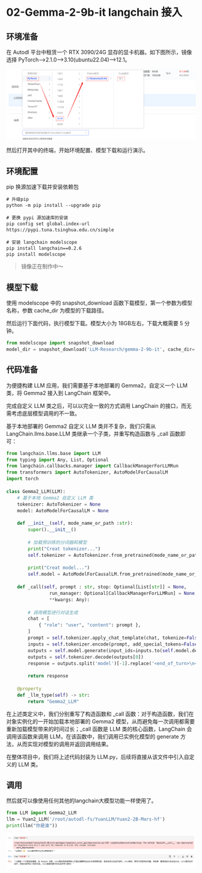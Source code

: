 # 02-Gemma-2-9b-it langchain 接入 

## 环境准备

在 Autodl 平台中租赁一个 RTX 3090/24G 显存的显卡机器。如下图所示，镜像选择 PyTorch-->2.1.0-->3.10(ubuntu22.04)-->12.1。

![开启机器配置选择](images/01-1.png)

然后打开其中的终端，开始环境配置、模型下载和运行演示。  

## 环境配置

pip 换源加速下载并安装依赖包

```shell
# 升级pip
python -m pip install --upgrade pip

# 更换 pypi 源加速库的安装
pip config set global.index-url https://pypi.tuna.tsinghua.edu.cn/simple

# 安装 langchain modelscope
pip install langchain==0.2.6
pip install modelscope
```  

> 镜像正在制作中～


## 模型下载  

使用 modelscope 中的 snapshot_download 函数下载模型，第一个参数为模型名称，参数 cache_dir 为模型的下载路径。

然后运行下面代码，执行模型下载。模型大小为 18GB左右，下载大概需要 5 分钟。

```python
from modelscope import snapshot_download
model_dir = snapshot_download('LLM-Research/gemma-2-9b-it', cache_dir='/root/autodl-tmp')
```

## 代码准备

为便捷构建 LLM 应用，我们需要基于本地部署的 Gemma2，自定义一个 LLM 类，将 Gemma2 接入到 LangChain 框架中。

完成自定义 LLM 类之后，可以以完全一致的方式调用 LangChain 的接口，而无需考虑底层模型调用的不一致。

基于本地部署的 Gemma2 自定义 LLM 类并不复杂，我们只需从 LangChain.llms.base.LLM 类继承一个子类，并重写构造函数与 _call 函数即可：

```python
from langchain.llms.base import LLM
from typing import Any, List, Optional
from langchain.callbacks.manager import CallbackManagerForLLMRun
from transformers import AutoTokenizer, AutoModelForCausalLM
import torch

class Gemma2_LLM(LLM):
    # 基于本地 Gemma2 自定义 LLM 类
    tokenizer: AutoTokenizer = None
    model: AutoModelForCausalLM = None

    def __init__(self, mode_name_or_path :str):
        super().__init__()

        # 加载预训练的分词器和模型
        print("Creat tokenizer...")
        self.tokenizer = AutoTokenizer.from_pretrained(mode_name_or_path)

        print("Creat model...")
        self.model = AutoModelForCausalLM.from_pretrained(mode_name_or_path, device_map="cuda",torch_dtype=torch.bfloat16,)

    def _call(self, prompt : str, stop: Optional[List[str]] = None,
                run_manager: Optional[CallbackManagerForLLMRun] = None,
                **kwargs: Any):

        # 调用模型进行对话生成
        chat = [
            { "role": "user", "content": prompt },
        ]
        prompt = self.tokenizer.apply_chat_template(chat, tokenize=False, add_generation_prompt=True)
        inputs = self.tokenizer.encode(prompt, add_special_tokens=False, return_tensors="pt")
        outputs = self.model.generate(input_ids=inputs.to(self.model.device), max_new_tokens=150)
        outputs = self.tokenizer.decode(outputs[0])
        response = outputs.split('model')[-1].replace('<end_of_turn>\n<eos>', '')

        return response

    @property
    def _llm_type(self) -> str:
        return "Gemma2_LLM"
```

在上述类定义中，我们分别重写了构造函数和 _call 函数：对于构造函数，我们在对象实例化的一开始加载本地部署的 Gemma2 模型，从而避免每一次调用都需要重新加载模型带来的时间过长；_call 函数是 LLM 类的核心函数，LangChain 会调用该函数来调用 LLM，在该函数中，我们调用已实例化模型的 generate 方法，从而实现对模型的调用并返回调用结果。

在整体项目中，我们将上述代码封装为 LLM.py，后续将直接从该文件中引入自定义的 LLM 类。


## 调用

然后就可以像使用任何其他的langchain大模型功能一样使用了。

```python
from LLM import Gemma2_LLM
llm = Yuan2_LLM('/root/autodl-fs/YuanLLM/Yuan2-2B-Mars-hf')
print(llm("你是谁"))
```

![alt text](./images/02-1.png)